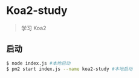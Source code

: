# Koa2-study

> 学习 Koa2

## 启动

```bash
$ node index.js #本地启动
$ pm2 start index.js --name koa2-study #本地启动
```
